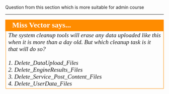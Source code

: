Question from this section which is more suitable for admin course






---

<!--Person X Says Section-->

<table style="border-spacing: 0px">
<tr>
<td style="vertical-align:middle;background-color:darkorange;border: 2px solid darkorange">
<i class="fa fa-quote-left fa-lg fa-pull-left fa-fw" style="color:white;padding-right: 12px;vertical-align:text-top"></i>
<span style="color:white;font-size:x-large;font-weight: bold;font-family:serif">Miss Vector says...</span>
</td>
</tr>

<tr>
<td style="border: 1px solid darkorange">
<span style="font-family:serif; font-style:italic; font-size:larger">
The system cleanup tools will erase any data uploaded like this when it is more than a day old. But which cleanup task is it that will do so?
<br><br>1. Delete&#95;DataUpload&#95;Files
<br>2. Delete&#95;EngineResults&#95;Files
<br>3. Delete&#95;Service_Post&#95;Content&#95;Files
<br>4. Delete&#95;UserData&#95;Files
</span>
</td>
</tr>
</table>